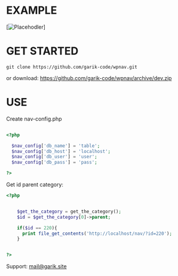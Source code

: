 # EXAMPLE

[![Placehodler](https://user-images.githubusercontent.com/1707/48204972-43569e00-e37c-11e8-9cf3-b86e3dc19ee9.png)]

# GET STARTED

```
git clone https://github.com/garik-code/wpnav.git
```

or download: https://github.com/garik-code/wpnav/archive/dev.zip

# USE

Create nav-config.php

``` PHP

<?php

  $nav_config['db_name'] = 'table';
  $nav_config['db_host'] = 'localhost';
  $nav_config['db_user'] = 'user';
  $nav_config['db_pass'] = 'pass';

?>


```

Get id parent category:

``` PHP
<?php


    $get_the_category = get_the_category();
    $id = $get_the_category[0]->parent;

    if($id == 220){
      print file_get_contents('http://localhost/nav/?id=220');
    }


?>
```


Support: mail@garik.site
